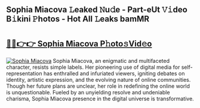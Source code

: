 ## Sophia Miacova 𝙻eaked 𝙽u𝚍e - Part-eUt 𝚅𝚒deo B𝚒kini 𝙿hotos - Hot All 𝙻eaks bamMR

# <h2><a href="http://ld59djq.urlbe.top/?page=Sophia+Miacova">🔗🔗👉👉 Sophia Miacova P𝚑oto𝚜Vid𝚎o</a></h2>

[![Sophia Miacova](https://i.imgur.com/eBuTRDB.gif)](http://ld59djq.urlbe.top/?page=Sophia+Miacova)
Sophia Miacova, an enigmatic and multifaceted character, resists simple labels. Her pioneering use of digital media for self-representation has enthralled and infuriated viewers, igniting debates on identity, artistic expression, and the evolving nature of online communities. Though her future plans are unclear, her role in redefining the online world is unquestionable. Fueled by an unyielding resolve and undeniable charisma, Sophia Miacova presence in the digital universe is transformative.
